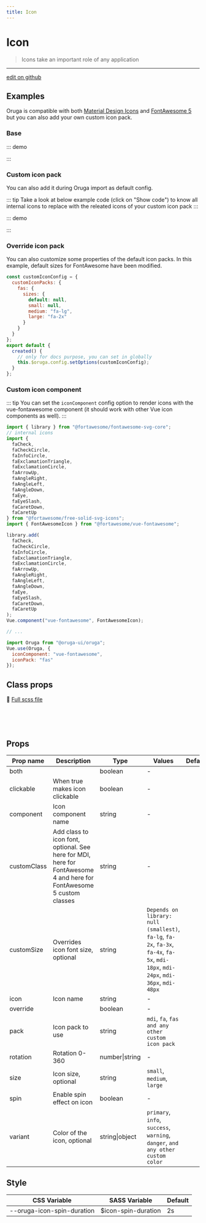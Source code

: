 ```yaml
---
title: Icon
---
```


# Icon

> Icons take an important role of any application

> <CarbonAds />

---

<a href="https://github.com/oruga-ui/oruga/edit/develop/packages/docs/../oruga-next/src/components/icon/examples/Icon.md" class="docgen-edit-link">edit on github</a>

## Examples

Oruga is compatible with both <a href="https://materialdesignicons.com/" target="_blank">Material Design Icons</a>
and <a href="https://fontawesome.com/" target="_blank">FontAwesome 5</a> but you can also add your own custom icon pack.<br>

### Base

::: demo
<template>
<section>
<div class="block">
<o-icon
                pack="fas"
                icon="user"
                size="small">
</o-icon>
<o-icon
                pack="fas"
                icon="home"
                size="small">
</o-icon>
<o-icon
                pack="fas"
                icon="tachometer-alt"
                size="small">
</o-icon>
</div>

        <div class="block">
            <o-icon
                pack="fas"
                icon="user">
            </o-icon>
            <o-icon
                pack="fas"
                icon="home">
            </o-icon>
            <o-icon
                pack="fas"
                icon="tachometer-alt">
            </o-icon>
        </div>

        <div class="block">
            <o-icon
                pack="fas"
                icon="user"
                size="medium">
            </o-icon>
            <o-icon
                pack="fas"
                icon="home"
                size="medium">
            </o-icon>
            <o-icon
                pack="fas"
                icon="tachometer-alt"
                size="medium">
            </o-icon>
        </div>

        <div class="block">
            <o-icon
                pack="fas"
                icon="user"
                size="large"
                variant="success">
            </o-icon>
            <o-icon
                pack="fas"
                icon="home"
                size="large"
                variant="info">
            </o-icon>
            <o-icon
                pack="fas"
                icon="tachometer-alt"
                size="large"
                variant="primary">
            </o-icon>
        </div>

        <o-button variant="success">
            <o-icon pack="fas" icon="check"></o-icon>
            <span>Finish</span>
        </o-button>

        <o-button variant="warning">
            <o-icon pack="fas" icon="check"></o-icon>
            <span>Finish</span>
        </o-button>

        <o-button variant="warning">
            <o-icon
                pack="fas"
                icon="sync-alt"
                spin>
            </o-icon>
            <span>Refresh</span>
        </o-button>
    </section>

</template>

<script>
    export default {
    }
</script>

:::

### Custom icon pack

<p>
    You can also add it during Oruga import as default config.
</p>

::: tip
Take a look at below example code (click on "Show code") to know all internal icons to replace with the releated icons of your custom icon pack
:::

::: demo
<template>
<section>
<div class="block">
<o-icon
                pack="ionicons"
                icon="person"
                size="small">
</o-icon>
<o-icon
                pack="ionicons"
                icon="home"
                size="small">
</o-icon>
<o-icon
                pack="ionicons"
                icon="apps"
                size="small">
</o-icon>
</div>

        <div class="block">
            <o-icon
                pack="ionicons"
                icon="person">
            </o-icon>
            <o-icon
                pack="ionicons"
                icon="home">
            </o-icon>
            <o-icon
                pack="ionicons"
                icon="apps">
            </o-icon>
        </div>

        <div class="block">
            <o-icon
                pack="ionicons"
                icon="person"
                size="medium">
            </o-icon>
            <o-icon
                pack="ionicons"
                icon="home"
                size="medium">
            </o-icon>
            <o-icon
                pack="ionicons"
                icon="apps"
                size="medium">
            </o-icon>
        </div>

        <div class="block">
            <o-icon
                pack="ionicons"
                icon="person"
                size="large"
                variant="success">
            </o-icon>
            <o-icon
                pack="ionicons"
                icon="home"
                size="large"
                variant="info">
            </o-icon>
            <o-icon
                pack="ionicons"
                icon="apps"
                size="large"
                variant="primary">
            </o-icon>
        </div>

        <o-button variant="primary">
            <o-icon pack="ionicons" icon="checkmark"></o-icon>
            <span>Finish</span>
        </o-button>

        <o-button variant="warning">
            <o-icon pack="ionicons" icon="checkmark"></o-icon>
            <span>Finish</span>
        </o-button>

        <o-button variant="warning">
            <o-icon
                spin
                pack="ionicons"
                icon="refresh">
            </o-icon>
            <span>Refresh</span>
        </o-button>
    </section>

</template>

<script>
    const customIconConfig = {
        iconComponent: undefined,
        customIconPacks: {
            'ionicons': {
                sizes: {
                    'default': 'is-size-5',
                    'small': '',
                    'medium': 'is-size-3',
                    'large': 'is-size-1'
                },
                iconPrefix: 'ion-md-',
                internalIcons: {
                    'check': 'checkmark',
                    'information': 'information',
                    'alert': 'alert',
                    'alert-circle': 'alert',
                    'arrow-up': 'arrow-up',
                    'chevron-right': 'arrow-forward',
                    'chevron-left': 'arrow-back',
                    'chevron-down': 'arrow-down',
                    'eye': 'eye',
                    'eye-off': 'eye-off',
                    'caret-down': 'arrow-dropdown',
                    'caret-up': 'arrow-dropup',
                    'loading': 'reload-outline',
                    'times': 'close-outline',
                    'close-circle': 'close-circle-outline'
                }
            }
        }
    }
    export default {
        data() {
            return {
                docsIcon: undefined
            }
        },
        created() {
            this.$oruga.config.setOptions(customIconConfig)
        },
        beforeCreate() {
            // only for docs purpose
            const docsIcon = this.$oruga.config.getOptions().iconComponent
            if (typeof window !== 'undefined') {
                window.requestAnimationFrame(() => {
                    this.$oruga.config.setOptions({
                        iconComponent: docsIcon
                    })
                })
            }
        }
    }
</script>

<style>
    @import "https://unpkg.com/ionicons@4.5.10-0/dist/css/ionicons.min.css";
</style>

:::

### Override icon pack

<p>
    You can also customize some properties of the default icon packs. In this example, default sizes for FontAwesome have been modified.
</p>

```js
const customIconConfig = {
  customIconPacks: {
    fas: {
      sizes: {
        default: null,
        small: null,
        medium: "fa-lg",
        large: "fa-2x"
      }
    }
  }
};
export default {
  created() {
    // only for docs purpose, you can set in globally
    this.$oruga.config.setOptions(customIconConfig);
  }
};
```

### Custom icon component

::: tip
You can set the `iconComponent` config option to render icons with the vue-fontawesome component (it should work with other Vue icon components as well).
:::

```js
import { library } from "@fortawesome/fontawesome-svg-core";
// internal icons
import {
  faCheck,
  faCheckCircle,
  faInfoCircle,
  faExclamationTriangle,
  faExclamationCircle,
  faArrowUp,
  faAngleRight,
  faAngleLeft,
  faAngleDown,
  faEye,
  faEyeSlash,
  faCaretDown,
  faCaretUp
} from "@fortawesome/free-solid-svg-icons";
import { FontAwesomeIcon } from "@fortawesome/vue-fontawesome";

library.add(
  faCheck,
  faCheckCircle,
  faInfoCircle,
  faExclamationTriangle,
  faExclamationCircle,
  faArrowUp,
  faAngleRight,
  faAngleLeft,
  faAngleDown,
  faEye,
  faEyeSlash,
  faCaretDown,
  faCaretUp
);
Vue.component("vue-fontawesome", FontAwesomeIcon);

// ...

import Oruga from "@oruga-ui/oruga";
Vue.use(Oruga, {
  iconComponent: "vue-fontawesome",
  iconPack: "fas"
});
```

## Class props

📄 [Full scss file](https://github.com/oruga-ui/oruga/blob/master/packages/oruga/src/scss/components/_icon.scss)

<br />

<br />
<br />

## Props

| Prop name   | Description                                                                                                          | Type           | Values                                                                                                                             | Default |
| ----------- | -------------------------------------------------------------------------------------------------------------------- | -------------- | ---------------------------------------------------------------------------------------------------------------------------------- | ------- |
| both        |                                                                                                                      | boolean        | -                                                                                                                                  |         |
| clickable   | When true makes icon clickable                                                                                       | boolean        | -                                                                                                                                  |         |
| component   | Icon component name                                                                                                  | string         | -                                                                                                                                  |         |
| customClass | Add class to icon font, optional. See here for MDI, here for FontAwesome 4 and here for FontAwesome 5 custom classes | string         | -                                                                                                                                  |         |
| customSize  | Overrides icon font size, optional                                                                                   | string         | `Depends on library: null (smallest)`, `fa-lg`, `fa-2x`, `fa-3x`, `fa-4x`, `fa-5x`, `mdi-18px`, `mdi-24px`, `mdi-36px`, `mdi-48px` |         |
| icon        | Icon name                                                                                                            | string         | -                                                                                                                                  |         |
| override    |                                                                                                                      | boolean        | -                                                                                                                                  |         |
| pack        | Icon pack to use                                                                                                     | string         | `mdi`, `fa`, `fas and any other custom icon pack`                                                                                  |         |
| rotation    | Rotation 0-360                                                                                                       | number\|string | -                                                                                                                                  |         |
| size        | Icon size, optional                                                                                                  | string         | `small`, `medium`, `large`                                                                                                         |         |
| spin        | Enable spin effect on icon                                                                                           | boolean        | -                                                                                                                                  |         |
| variant     | Color of the icon, optional                                                                                          | string\|object | `primary`, `info`, `success`, `warning`, `danger`, `and any other custom color`                                                    |         |

## Style

| CSS Variable               | SASS Variable        | Default |
| -------------------------- | -------------------- | ------- |
| --oruga-icon-spin-duration | \$icon-spin-duration | 2s      |
